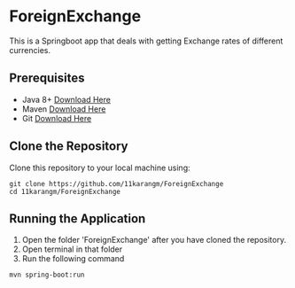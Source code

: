 # ForeignExchange
This is a Springboot app that deals with getting Exchange rates of different currencies.

## Prerequisites
* Java 8+ [Download Here](https://www.oracle.com/java/technologies/downloads/?er=221886)
* Maven [Download Here](https://maven.apache.org/download.cgi)
* Git [Download Here](https://git-scm.com/downloads)

## Clone the Repository
Clone this repository to your local machine using:
```
git clone https://github.com/11karangm/ForeignExchange
cd 11karangm/ForeignExchange
```

## Running the Application

1) Open the folder 'ForeignExchange' after you have cloned the repository.
2) Open terminal in that folder
3) Run the following command
```
mvn spring-boot:run
```

